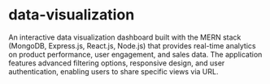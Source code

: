 # data-visualization
An interactive data visualization dashboard built with the MERN stack (MongoDB, Express.js, React.js, Node.js) that provides real-time analytics on product performance, user engagement, and sales data. The application features advanced filtering options, responsive design, and user authentication, enabling users to share specific views via URL.
